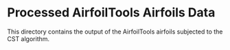 # Processed AirfoilTools Airfoils Data

This directory contains the output of the AirfoilTools airfoils subjected to the CST algorithm.
